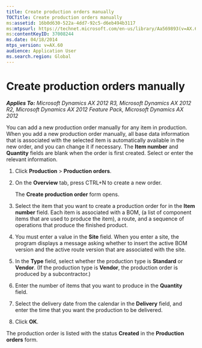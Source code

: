 ```yaml
---
title: Create production orders manually
TOCTitle: Create production orders manually
ms:assetid: 16b0d630-522a-4dd7-92c5-d6eb494b3117
ms:mtpsurl: https://technet.microsoft.com/en-us/library/Aa569893(v=AX.60)
ms:contentKeyID: 37008244
ms.date: 04/18/2014
mtps_version: v=AX.60
audience: Application User
ms.search.region: Global
---
```


# Create production orders manually 


_**Applies To:** Microsoft Dynamics AX 2012 R3, Microsoft Dynamics AX 2012 R2, Microsoft Dynamics AX 2012 Feature Pack, Microsoft Dynamics AX 2012_

You can add a new production order manually for any item in production. When you add a new production order manually, all base data information that is associated with the selected item is automatically available in the new order, and you can change it if necessary. The **Item number** and **Quantity** fields are blank when the order is first created. Select or enter the relevant information.

1.  Click **Production** \> **Production orders**.

2.  On the **Overview** tab, press CTRL+N to create a new order.
    
    The **Create production order** form opens.

3.  Select the item that you want to create a production order for in the **Item number** field. Each item is associated with a BOM, (a list of component items that are used to produce the item), a route, and a sequence of operations that produce the finished product.

4.  You must enter a value in the **Site** field. When you enter a site, the program displays a message asking whether to insert the active BOM version and the active route version that are associated with the site.

5.  In the **Type** field, select whether the production type is **Standard** or **Vendor**. (If the production type is **Vendor**, the production order is produced by a subcontractor.)

6.  Enter the number of items that you want to produce in the **Quantity** field.

7.  Select the delivery date from the calendar in the **Delivery** field, and enter the time that you want the production to be delivered.

8.  Click **OK**.

The production order is listed with the status **Created** in the **Production orders** form.

  


